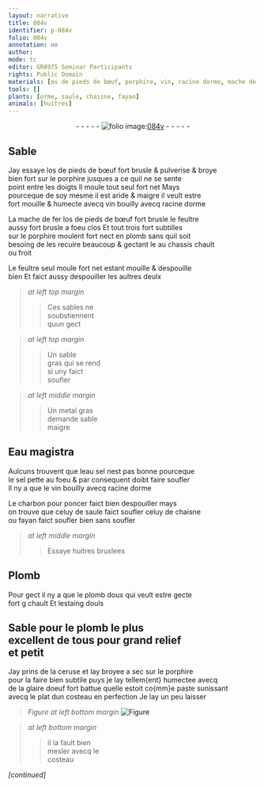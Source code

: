 ```yaml
---
layout: narrative
title: 084v
identifier: p-084v
folio: 084v
annotation: no
author:
mode: tc
editor: GR8975 Seminar Participants
rights: Public Domain
materials: [os de pieds de bœuf, porphire, vin, racine dorme, mache de fer, feultre, plomb, metal, Eau magistra, eau sel, sel, charbon pour poncer, huitres bruslees, Plomb, plomb doux, estaing douls, ceruse, glaire doeuf]
tools: []
plants: [orme, saule, chaisne, fayan]
animals: [huitres]
---
```


<div class="folio" align="center">- - - - - <a href="http://gallica.bnf.fr/ark:/12148/btv1b10500001g/f174.image" target="_blank"><img src="https://cu-mkp.github.io/2017-workshop-edition/assets/photo-icon.png" alt="folio image: " style="display:inline-block; margin-bottom:-3px;"/>084v</a> - - - - - </div>  
  

## Sable

 
Jay essaye l<span class="m">os de <span class="add">pieds de</span> bœuf</span> fort brusle & pulverise & broye<br/> bien fort sur le <span class="m">porphire</span> jusques a ce quil ne se sente<br/> point entre les doigts Il moule tout seul fort net Mays<br/> pourceque de soy mesme il est aride & maigre il veult estre<br/> fort mouille & humecte avecq <span class="m">vin</span> bouilly avecq <span class="m">racine d<span class="pa">orme</span></span>
 
La <span class="m">mache de fer</span> l<span class="m">os de pieds de bœuf</span> fort brusle le <span class="m">feultre</span><br/> aussy fort brusle a foeu clos Et tout trois fort subtilles<br/> sur le <span class="m">porphire</span> moulent fort nect en <span class="m">plomb</span> sans quil soit<br/> besoing de les recuire beaucoup & gectant <span class="del">le</span> <span class="add">au</span> chassis chault<br/> ou froit
 
Le <span class="m">feultre</span> seul moule fort net estant mouille & despouille<br/> bien Et faict aussy despouiller les aultres deulx
 
> *at left top margin*
> 
> >   Ces sables ne<br/> soubstiennent<br/> quun gect
 
> *at left top margin*
> 
> >   Un sable<br/> gras qui se rend<br/> si uny faict<br/> soufler
 
> *at left middle margin*
> 
> >   Un <span class="m">metal</span> gras<br/> demande sable<br/> maigre
 
 
  

## <span class="m">Eau magistra</span>

 
Aulcuns trouvent que l<span class="m">eau sel</span> nest pas bonne pourceque<br/> le <span class="m">sel</span> pette au foeu & par consequent doibt faire soufler<br/> Il ny a que le <span class="m">vin</span> bouilly avecq <span class="m">racine d<span class="pa">orme</span></span>
 
Le <span class="m">charbon pour poncer</span> faict bien despouiller mays<br/> on trouve que celuy de <span class="pa">saule</span> faict soufler celuy de <span class="pa">chaisne</span><br/> ou <span class="pa">fayan</span> faict <span class="del">soufler</span> bien sans soufler
 
> *at left middle margin*
> 
> >   Essaye <span class="m"><span class="al">huitres</span> bruslees</span>
 
 
  

## <span class="m">Plomb</span>

 
Pour gect il ny a que le <span class="m">plomb doux</span> qui veult estre gecte<br/> fort <span class="del">g</span> chault Et l<span class="m">estaing douls</span>
 
 
  

## Sable pour le <span class="m">plomb</span> le plus<br/> excellent de tous pour grand relief<br/> et petit

 
Jay prins de la <span class="m">ceruse</span> et lay broyee a sec sur le <span class="m">porphire</span><br/> pour la faire bien subtile puys je lay tellem{ent} humectee avecq<br/> de la <span class="m">glaire doeuf</span> fort battue quelle estoit co{mm}e paste sunissant<br/> avecq le plat dun costeau en perfection Je lay un peu laisser
 
> *Figure*
> *at left bottom margin*
> <a href="" target="_blank"><img src="https://cu-mkp.github.io/GR8975-edition/assets/photo-icon.png" alt="Figure" style="display:inline-block; margin-bottom:-3px;"/></a>
 
> *at left bottom margin*
> 
> >   il la fault bien<br/> mesler avecq le<br/> costeau
 
*[continued]*
 

